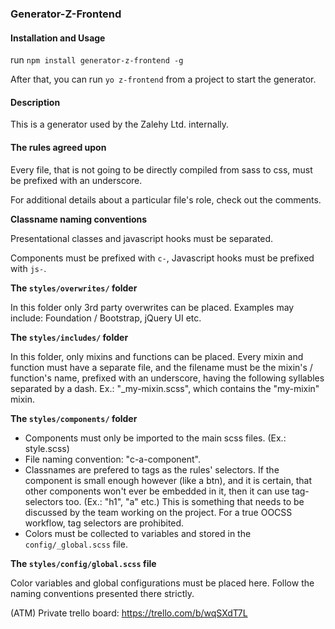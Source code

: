 
### Generator-Z-Frontend


#### Installation and Usage

run `npm install generator-z-frontend -g`

After that, you can run `yo z-frontend` from a project to start the
generator.

#### Description

This is a generator used by the Zalehy Ltd. internally.

#### The rules agreed upon

Every file, that is not going to be directly compiled from sass to css, must be
prefixed with an underscore.

For additional details about a particular file's role, check out the comments.

**Classname naming conventions**

Presentational classes and javascript hooks must be separated.

Components must be prefixed with `c-`,
Javascript hooks must be prefixed with `js-`.

**The `styles/overwrites/` folder**

In this folder only 3rd party overwrites can be placed.
Examples may include: Foundation / Bootstrap, jQuery UI etc.

**The `styles/includes/` folder**

In this folder, only mixins and functions can be placed.
Every mixin and function must have a separate file, and the
filename must be the mixin's / function's name, prefixed with an
underscore, having the following syllables separated by a dash.
Ex.: "_my-mixin.scss", which contains the "my-mixin" mixin.

**The `styles/components/` folder**

- Components must only be imported to the main scss files.
  (Ex.: style.scss)
- File naming convention: "c-a-component".
- Classnames are prefered to tags as the rules' selectors. If the component
  is small enough however (like a btn), and it is certain, that other
  components won't ever be embedded in it, then it can use tag-selectors too.
  (Ex.: "h1", "a" etc.) This is something that needs to be discussed by
  the team working on the project. For a true OOCSS workflow, tag selectors are
  prohibited.
- Colors must be collected to variables and stored in the
  `config/_global.scss` file.

**The `styles/config/global.scss` file**

Color variables and global configurations must be placed here.
Follow the naming conventions presented there strictly.

(ATM) Private trello board: https://trello.com/b/wqSXdT7L
